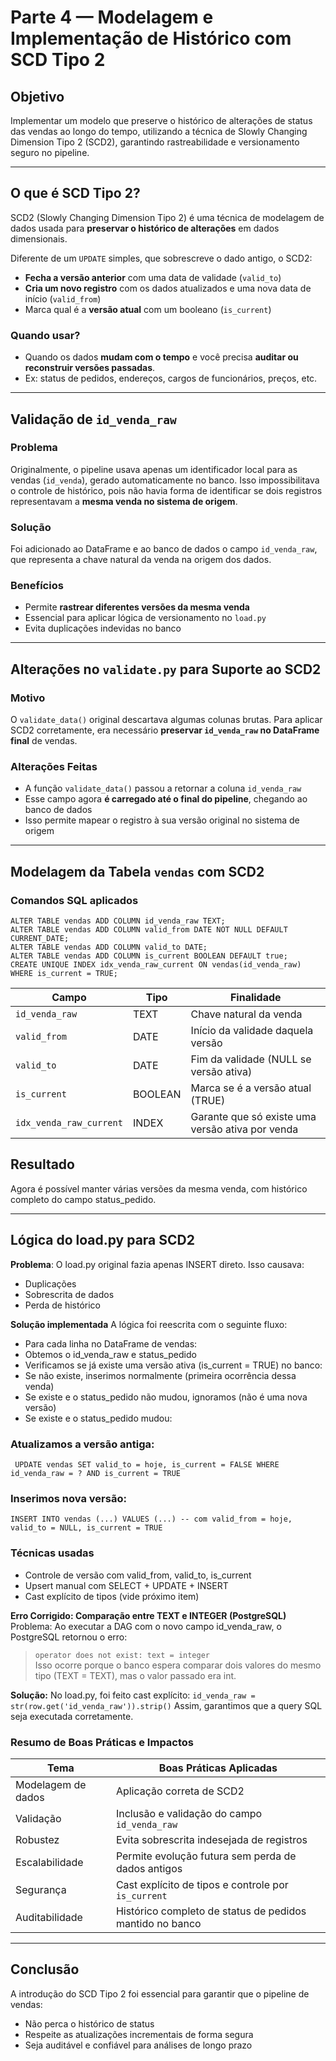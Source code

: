 # Parte 4 — Modelagem e Implementação de Histórico com SCD Tipo 2

## Objetivo

Implementar um modelo que preserve o histórico de alterações de status das vendas ao longo do tempo, utilizando a técnica de Slowly Changing Dimension Tipo 2 (SCD2), garantindo rastreabilidade e versionamento seguro no pipeline.

---

## O que é SCD Tipo 2?

SCD2 (Slowly Changing Dimension Tipo 2) é uma técnica de modelagem de dados usada para **preservar o histórico de alterações** em dados dimensionais.

Diferente de um `UPDATE` simples, que sobrescreve o dado antigo, o SCD2:

- **Fecha a versão anterior** com uma data de validade (`valid_to`)
- **Cria um novo registro** com os dados atualizados e uma nova data de início (`valid_from`)
- Marca qual é a **versão atual** com um booleano (`is_current`)

### Quando usar?

- Quando os dados **mudam com o tempo** e você precisa **auditar ou reconstruir versões passadas**.
- Ex: status de pedidos, endereços, cargos de funcionários, preços, etc.

---

## Validação de `id_venda_raw`

### Problema

Originalmente, o pipeline usava apenas um identificador local para as vendas (`id_venda`), gerado automaticamente no banco. Isso impossibilitava o controle de histórico, pois não havia forma de identificar se dois registros representavam a **mesma venda no sistema de origem**.

### Solução

Foi adicionado ao DataFrame e ao banco de dados o campo `id_venda_raw`, que representa a chave natural da venda na origem dos dados.

### Benefícios

- Permite **rastrear diferentes versões da mesma venda**
- Essencial para aplicar lógica de versionamento no `load.py`
- Evita duplicações indevidas no banco

---

## Alterações no `validate.py` para Suporte ao SCD2

### Motivo

O `validate_data()` original descartava algumas colunas brutas. Para aplicar SCD2 corretamente, era necessário **preservar `id_venda_raw` no DataFrame final** de vendas.

### Alterações Feitas

- A função `validate_data()` passou a retornar a coluna `id_venda_raw`
- Esse campo agora **é carregado até o final do pipeline**, chegando ao banco de dados
- Isso permite mapear o registro à sua versão original no sistema de origem

---

## Modelagem da Tabela `vendas` com SCD2

### Comandos SQL aplicados

```
ALTER TABLE vendas ADD COLUMN id_venda_raw TEXT;
ALTER TABLE vendas ADD COLUMN valid_from DATE NOT NULL DEFAULT CURRENT_DATE;
ALTER TABLE vendas ADD COLUMN valid_to DATE;
ALTER TABLE vendas ADD COLUMN is_current BOOLEAN DEFAULT true;
CREATE UNIQUE INDEX idx_venda_raw_current ON vendas(id_venda_raw) WHERE is_current = TRUE;
```

| Campo                   | Tipo    | Finalidade                                       |
| ----------------------- | ------- | ------------------------------------------------ |
| `id_venda_raw`          | TEXT    | Chave natural da venda                           |
| `valid_from`            | DATE    | Início da validade daquela versão                |
| `valid_to`              | DATE    | Fim da validade (NULL se versão ativa)           |
| `is_current`            | BOOLEAN | Marca se é a versão atual (TRUE)                 |
| `idx_venda_raw_current` | INDEX   | Garante que só existe uma versão ativa por venda |

## Resultado
Agora é possível manter várias versões da mesma venda, com histórico completo do campo status_pedido.

---

## Lógica do load.py para SCD2
**Problema**: O load.py original fazia apenas INSERT direto. Isso causava:
- Duplicações
- Sobrescrita de dados
- Perda de histórico

**Solução implementada**
A lógica foi reescrita com o seguinte fluxo:
- Para cada linha no DataFrame de vendas:
- Obtemos o id_venda_raw e status_pedido
- Verificamos se já existe uma versão ativa (is_current = TRUE) no banco:
- Se não existe, inserimos normalmente (primeira ocorrência dessa venda)
- Se existe e o status_pedido não mudou, ignoramos (não é uma nova versão)
- Se existe e o status_pedido mudou:

### Atualizamos a versão antiga:
` UPDATE vendas SET valid_to = hoje, is_current = FALSE WHERE id_venda_raw = ? AND is_current = TRUE`

### Inserimos nova versão:
`INSERT INTO vendas (...) VALUES (...) -- com valid_from = hoje, valid_to = NULL, is_current = TRUE`

### Técnicas usadas
- Controle de versão com valid_from, valid_to, is_current
- Upsert manual com SELECT + UPDATE + INSERT
- Cast explícito de tipos (vide próximo item)

**Erro Corrigido: Comparação entre TEXT e INTEGER (PostgreSQL)**  
Problema: Ao executar a DAG com o novo campo id_venda_raw, o PostgreSQL retornou o erro:  
> `operator does not exist: text = integer`  
Isso ocorre porque o banco espera comparar dois valores do mesmo tipo (TEXT = TEXT), mas o valor passado era int.

**Solução:** No load.py, foi feito cast explícito: `id_venda_raw = str(row.get('id_venda_raw')).strip()`
Assim, garantimos que a query SQL seja executada corretamente.

### Resumo de Boas Práticas e Impactos

| Tema               | Boas Práticas Aplicadas                                  |
| ------------------ | -------------------------------------------------------- |
| Modelagem de dados | Aplicação correta de SCD2                                |
| Validação          | Inclusão e validação do campo `id_venda_raw`             |
| Robustez           | Evita sobrescrita indesejada de registros                |
| Escalabilidade     | Permite evolução futura sem perda de dados antigos       |
| Segurança          | Cast explícito de tipos e controle por `is_current`      |
| Auditabilidade     | Histórico completo de status de pedidos mantido no banco |

---

## Conclusão
A introdução do SCD Tipo 2 foi essencial para garantir que o pipeline de vendas:

- Não perca o histórico de status
- Respeite as atualizações incrementais de forma segura
- Seja auditável e confiável para análises de longo prazo



